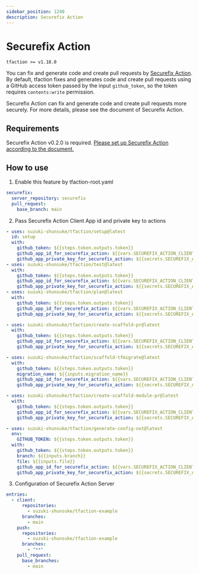 ```yaml
---
sidebar_position: 1240
description: Securefix Action
---
```


# Securefix Action

`tfaction >= v1.18.0`

You can fix and generate code and create pull requests by [Securefix Action](https://github.com/csm-actions/securefix-action).
By default, tfaction fixes and generates code and create pull requests using a GitHub access token passed by the input `github_token`, so the token requires `contents:write` permission.

Securefix Action can fix and generate code and create pull requests more securely.
For more details, please see the document of Securefix Action.

## Requirements

Securefix Action v0.2.0 is required.
[Please set up Securefix Action according to the document.](https://github.com/csm-actions/securefix-action)

## How to use

1. Enable this feature by tfaction-root.yaml

```yaml
securefix:
  server_repository: securefix
  pull_request:
    base_branch: main
```

2. Pass Securefix Action Client App id and private key to actions

```yaml
- uses: suzuki-shunsuke/tfaction/setup@latest
  id: setup
  with:
    github_token: ${{steps.token.outputs.token}}
    github_app_id_for_securefix_action: ${{vars.SECUREFIX_ACTION_CLIENT_APP_ID}}
    github_app_private_key_for_securefix_action: ${{secrets.SECUREFIX_ACTION_CLIENT_APP_PRIVATE_KEY}}
- uses: suzuki-shunsuke/tfaction/test@latest
  with:
    github_token: ${{steps.token.outputs.token}}
    github_app_id_for_securefix_action: ${{vars.SECUREFIX_ACTION_CLIENT_APP_ID}}
    github_app_private_key_for_securefix_action: ${{secrets.SECUREFIX_ACTION_CLIENT_APP_PRIVATE_KEY}}
- uses: suzuki-shunsuke/tfaction/plan@latest
  with:
    github_token: ${{steps.token.outputs.token}}
    github_app_id_for_securefix_action: ${{vars.SECUREFIX_ACTION_CLIENT_APP_ID}}
    github_app_private_key_for_securefix_action: ${{secrets.SECUREFIX_ACTION_CLIENT_APP_PRIVATE_KEY}}
```

```yaml
- uses: suzuki-shunsuke/tfaction/create-scaffold-pr@latest
  with:
    github_token: ${{steps.token.outputs.token}}
    github_app_id_for_securefix_action: ${{vars.SECUREFIX_ACTION_CLIENT_APP_ID}}
    github_app_private_key_for_securefix_action: ${{secrets.SECUREFIX_ACTION_CLIENT_APP_PRIVATE_KEY}}
```

```yaml
- uses: suzuki-shunsuke/tfaction/scaffold-tfmigrate@latest
  with:
    github_token: ${{steps.token.outputs.token}}
    migration_name: ${{inputs.migration_name}}
    github_app_id_for_securefix_action: ${{vars.SECUREFIX_ACTION_CLIENT_APP_ID}}
    github_app_private_key_for_securefix_action: ${{secrets.SECUREFIX_ACTION_CLIENT_APP_PRIVATE_KEY}}
```

```yaml
- uses: suzuki-shunsuke/tfaction/create-scaffold-module-pr@latest
  with:
    github_token: ${{steps.token.outputs.token}}
    github_app_id_for_securefix_action: ${{vars.SECUREFIX_ACTION_CLIENT_APP_ID}}
    github_app_private_key_for_securefix_action: ${{secrets.SECUREFIX_ACTION_CLIENT_APP_PRIVATE_KEY}}
```

```yaml
- uses: suzuki-shunsuke/tfaction/generate-config-out@latest
  env:
    GITHUB_TOKEN: ${{steps.token.outputs.token}}
  with:
    github_token: ${{steps.token.outputs.token}}
    branch: ${{inputs.branch}}
    file: ${{inputs.file}}
    github_app_id_for_securefix_action: ${{vars.SECUREFIX_ACTION_CLIENT_APP_ID}}
    github_app_private_key_for_securefix_action: ${{secrets.SECUREFIX_ACTION_CLIENT_APP_PRIVATE_KEY}}
```

3. Configuration of Securefix Action Server

```yaml
entries:
  - client:
      repositories:
        - suzuki-shunsuke/tfaction-example
      branches:
        - main
    push:
      repositories:
        - suzuki-shunsuke/tfaction-example
      branches:
        - "**"
    pull_request:
      base_branches:
        - main
```
